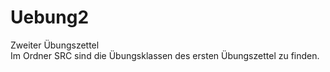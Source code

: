 # Uebung2

Zweiter Übungszettel   
Im Ordner SRC sind die Übungsklassen des ersten Übungszettel zu finden.
